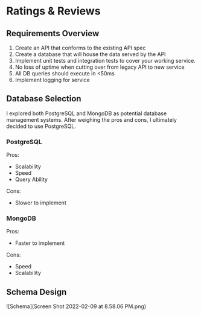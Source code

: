 # Ratings & Reviews

## Requirements Overview
1. Create an API that conforms to the existing API spec
2. Create a database that will house the data served by the API
3. Implement unit tests and integration tests to cover your working service.
4. No loss of uptime when cutting over from legacy API to new service
5. All DB queries should execute in <50ms
6. Implement logging for service

## Database Selection
I explored both PostgreSQL and MongoDB as potential database management systems. After weighing the pros and cons, I ultimately decided to use PostgreSQL. 

### PostgreSQL
Pros: 
 - Scalability
 - Speed
 - Query Ability

Cons: 
 - Slower to implement

### MongoDB
Pros:
 - Faster to implement

Cons:
 - Speed
 - Scalability

## Schema Design
![Schema](Screen Shot 2022-02-09 at 8.58.06 PM.png)


